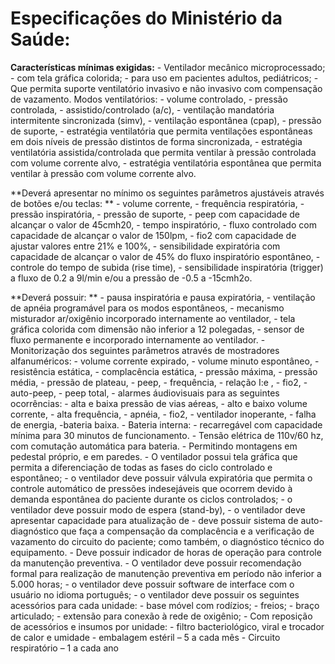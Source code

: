 
# Especificações do Ministério da Saúde:

**Características mínimas exigidas:**
	- Ventilador mecânico microprocessado; 
	- com tela gráfica colorida; 
	- para uso em pacientes adultos, pediátricos; 
	- Que permita suporte ventilatório invasivo e não invasivo com compensação de vazamento. Modos ventilatórios: 
		- volume controlado, 
 	   - pressão controlada, 
   		- assistido/controlado (a/c), 
		- ventilação mandatória intermitente sincronizada (simv), 
		- ventilação espontânea (cpap), 
		- pressão de suporte, 
		- estratégia ventilatória que permita ventilações espontâneas em dois níveis de pressão distintos de forma sincronizada, 
		- estratégia ventilatória assistida/controlada que permita ventilar à pressão controlada com volume corrente alvo, 
		- estratégia ventilatória espontânea que permita ventilar à pressão com volume corrente alvo. 

**Deverá apresentar no mínimo os seguintes parâmetros ajustáveis através de botões e/ou teclas: **
	- volume corrente, 
	- frequência respiratória, 
	- pressão inspiratória, 
	- pressão de suporte, 
	- peep com capacidade de alcançar o valor de 45cmh20, 
	- tempo inspiratório, 
	- fluxo controlado com capacidade de alcançar o valor de 150lpm, 
	- fio2 com capacidade de ajustar valores entre 21% e 100%, 
	- sensibilidade expiratória com capacidade de alcançar o valor de 45% do fluxo inspiratório espontâneo, 
	- controle do tempo de subida (rise time), 
	- sensibilidade inspiratória (trigger) a fluxo de 0.2 a 9l/min e/ou a pressão de -0.5 a -15cmh2o.  

**Deverá possuir: **
	- pausa inspiratória e pausa expiratória, 
	- ventilação de apnéia programável para os modos espontâneos, 
	- mecanismo misturador ar/oxigênio incorporado internamente ao ventilador, 
	- tela gráfica colorida com dimensão não inferior a 12 polegadas, 
	- sensor de fluxo permanente e incorporado internamente ao ventilador. 
	- Monitorização dos seguintes parâmetros através de mostradores alfanuméricos: 
		- volume corrente expirado, 
		- volume minuto espontâneo, 
		- resistência estática, 
		- complacência estática, 
		- pressão máxima, 
		- pressão média, 
		- pressão de plateau, 
		- peep, 
		- frequência, 
		- relação I:e , 
		- fio2, 
		- auto-peep, 
		- peep total, 
		- alarmes áudiovisuais para as seguintes ocorrências: 
			- alta e baixa pressão de vias aéreas, 
			- alto e baixo volume corrente, 
			- alta frequência, 
			- apnéia, 
			- fio2, 
			- ventilador inoperante, 
			- falha de energia, 
			-bateria baixa. 
	- Bateria interna: 
		- recarregável com capacidade mínima para 30 minutos de funcionamento. 
	- Tensão elétrica de 110v/60 hz, com comutação automática para bateria. 
	- Permitindo montagens em pedestal próprio, e em paredes. 
	- O ventilador possui tela gráfica que permita a diferenciação de todas as fases do ciclo controlado e espontâneo; 
	- o ventilador deve possuir válvula expiratória que permita o controle automático de pressões indesejáveis que ocorrem devido à demanda espontânea do paciente durante os ciclos controlados; 
	- o ventilador deve possuir modo de espera (stand-by), 
	- o ventilador deve apresentar capacidade para atualização de 
	- deve possuir sistema de auto-diagnóstico que faça a compensação da complacência e a verificação de vazamento do circuito do paciente; como também, o diagnóstico técnico do equipamento. 
	- Deve possuir indicador de horas de operação para controle da manutenção preventiva. 
	- O ventilador deve possuir recomendação formal para realização de manutenção preventiva em período não inferior a 5.000 horas; 
	- o ventilador deve possuir software de interface com o usuário no idioma português; 
	- o ventilador deve possuir os seguintes acessórios para cada unidade: 
		- base móvel com rodízios; 
		- freios; 
		- braço articulado; 
		- extensão para conexão à rede de oxigênio; 
    - Com reposição de acessórios e insumos por unidade:
		- filtro bacteriológico, viral e trocador de calor e umidade - embalagem estéril – 5 a cada mês 
		- Circuito respiratório – 1 a cada ano
